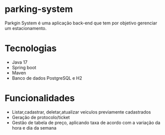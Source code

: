 # parking-system

Parkgin System é uma aplicação back-end que tem por objetivo gerenciar um estacionamento.


# Tecnologias

- Java 17
- Spring boot 
- Maven
- Banco de dados PostgreSQL e H2

# Funcionalidades

- Listar,cadastrar, deletar,atualizar veiculos previamente cadastrados
- Geração de protocolo/ticket
- Gestão de tabela de preço, aplicando taxa de acordo com a variação da hora e dia da semana
   



